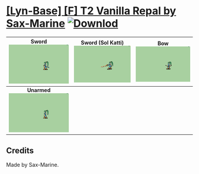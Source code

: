 # [\[Lyn-Base\] \[F\] T2 Vanilla Repal by Sax-Marine](./) [![Downlod](https://img.shields.io/badge/Download--red?style=social&logo=github)](https://minhaskamal.github.io/DownGit/#/home?url=https://github.com/Klokinator/FE-Repo/tree/main/Battle%20Animations%2FLords%20-%20FE6%2C%20FE7%20Types%2F%5BLyn-Base%5D%20%5BF%5D%20T2%20Vanilla%20Repal%20by%20Sax-Marine)

| <b>Sword</b><br/><img alt="Sword animation" src="./1.%20Sword/Sword.gif"/> | <b>Sword (Sol Katti)</b><br/><img alt="Sword animation" src="./1.%20Sword%20(Sol%20Katti)/Sword.gif"/> | <b>Bow</b><br/><img alt="Bow animation" src="./5.%20Bow/Bow.gif"/> |
| :---: | :---: | :---: |
| <b>Unarmed</b><br/><img alt="Unarmed animation" src="./8.%20Unarmed/Unarmed.gif"/> |

## Credits

Made by Sax-Marine.

